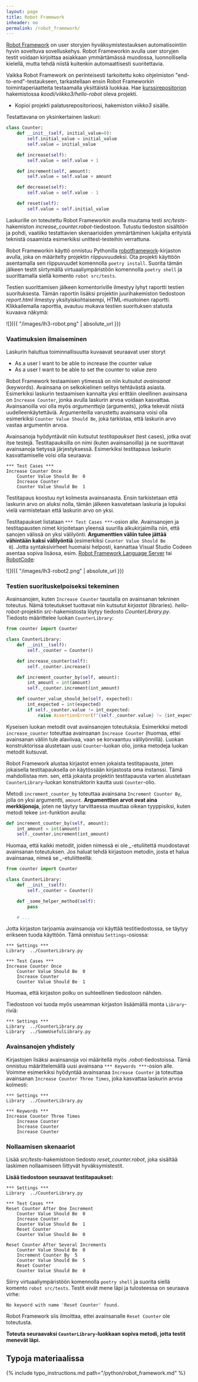 ```yaml
---
layout: page
title: Robot Framework
inheader: no
permalink: /robot_framework/
---
```


[Robot Framework](https://robotframework.org/) on user storyjen hyväksymistestauksen automatisointiin hyvin soveltuva sovelluskehys. Robot Frameworkin avulla user storyjen testit voidaan kirjoittaa asiakkaan ymmärtämässä muodossa, luonnollisella kielellä, mutta tehdä niistä kuitenkin automaattisesti suoritettavia.

Vaikka Robot Framework on perinteisesti tarkoitettu koko ohjelmiston "end-to-end"-testaukseen, tarkastellaan ensin Robot Frameworkin toimintaperiaatteita testaamalla yksittäistä luokkaa. Hae [kurssirepositorion](https://github.com/ohjelmistotuotanto-hy/tehtavat/tree/main/viikko3/hello-robot) hakemistossa _koodi/viikko3/hello-robot_ oleva projekti.

- Kopioi projekti palatusrepositorioosi, hakemiston _viikko3_ sisälle.

Testattavana on yksinkertainen laskuri:

```python
class Counter:
    def __init__(self, initial_value=0):
        self.initial_value = initial_value
        self.value = initial_value

    def increase(self):
        self.value = self.value + 1

    def increment(self, amount):
        self.value = self.value + amount

    def decrease(self):
        self.value = self.value - 1

    def reset(self):
        self.value = self.initial_value

```

Laskurille on toteutettu Robot Frameworkin avulla muutama testi _src/tests_-hakemiston <i>increase_counter.robot</i>-tiedostoon. Tutustu tiedoston sisältöön ja pohdi, vaatiiko testattavien skenaarioiden ymmärtäminen lukijalta erityistä teknistä osaamista esimerkiksi unittest-testeihin verrattuna.

Robot Frameworkin käyttö onnistuu Pythonilla [robotframework](https://pypi.org/project/robotframework/)-kirjaston avulla, joka on määritelty projektin riippuvuudeksi. Ota projekti käyttöön asentamalla sen riippuvuudet komennolla `poetry install`. Suorita tämän jälkeen testit siirtymällä virtuaaliympäristöön komennolla `poetry shell` ja suorittamalla siellä komento `robot src/tests`.

Testien suorittamisen jälkeen komentoriville ilmestyy lyhyt raportti testien suorituksesta. Tämän raportin lisäksi projektin juurihakemiston tiedostoon _report.html_ ilmestyy yksityiskohtaisempi, HTML-muotoinen raportti. Klikkailemalla raporttia, avautuu mukava testien suorituksen statusta kuvaava näkymä:

![]({{ "/images/lh3-robot.png" | absolute_url }})

### Vaatimuksien ilmaiseminen

Laskurin haluttua toiminnallisuutta kuvaavat seuraavat user storyt

- As a user I want to be able to increase the counter value
- As a user I want to be able to set the counter to value zero

Robot Framework testaamisen ytimessä on niin kutsutut _avainsanat_ (keywords). Avainsana on selkokielinen selitys tehtävästä asiasta. Esimerkiksi laskurin testaamisen kannalta yksi erittäin oleellinen avainsana on `Increase Counter`, jonka avulla laskurin arvoa voidaan kasvattaa. Avainsanoilla voi olla myös _argumentteja_ (arguments), jotka tekevät niistä uudelleenkäytettäviä. Argumenteilla varustettu avainsana voisi olla esimerkiksi `Counter Value Should Be`, joka tarkistaa, että laskurin arvo vastaa argumentin arvoa.

Avainsanoja hyödyntävät niin kutsutut _testitapaukset_ (test cases), jotka ovat itse testejä. Testitapauksilla on nimi (kuten avainsanoilla) ja ne suorittavat avainsanoja tietyssä järjestyksessä. Esimerkiksi testitapaus laskurin kasvattamiselle voisi olla seuraava:

```
*** Test Cases ***
Increase Counter Once
    Counter Value Should Be  0
    Increase Counter
    Counter Value Should Be  1
```

Testitapaus koostuu nyt kolmesta avainsanasta. Ensin tarkistetaan että laskurin arvo on aluksi nolla, tämän jälkeen kasvatetaan laskuria ja lopuksi vielä varmistetaan että laskurin arvo on yksi.

Testitapaukset listataan `*** Test Cases ***`-osion alle. Avainsanojen ja testitapausten nimet kirjoitetaan yleensä suurilla alkukirjaimilla niin, että sanojen välissä on yksi välilyönti. **Argumenttien väliin tulee jättää vähintään kaksi välilyöntiä** (esimerkiksi <code>Counter Value Should Be &nbsp;0</code>). Jotta syntaksivirheet huomaisi helposti, kannattaa Visual Studio Codeen asentaa sopiva lisäosa, esim. [Robot Framework Language Server](https://marketplace.visualstudio.com/items?itemName=robocorp.robotframework-lsp) tai [RobotCode](https://marketplace.visualstudio.com/items?itemName=d-biehl.robotcode):

![]({{ "/images/lh3-robot2.png" | absolute_url }})

### Testien suorituskelpoiseksi tekeminen

Avainsanojen, kuten `Increase Counter` taustalla on avainsanan tekninen toteutus. Nämä toteutukset tuottavat niin kutsutut _kirjastot_ (libraries). _hello-robot_-projektin _src_-hakemistosta löytyy tiedosto _CounterLibrary.py_. Tiedosto määrittelee luokan `CounterLibrary`:

```python
from counter import Counter

class CounterLibrary:
    def __init__(self):
        self._counter = Counter()

    def increase_counter(self):
        self._counter.increase()

    def increment_counter_by(self, amount):
        int_amount = int(amount)
        self._counter.increment(int_amount)

    def counter_value_should_be(self, expected):
        int_expected = int(expected)
        if self._counter.value != int_expected:
            raise AssertionError(f"{self._counter.value} != {int_expected}")
```

Kyseisen luokan metodit ovat avainsanojen toteutuksia. Esimerkiksi metodi `increase_counter` toteuttaa avainsanan `Increase Counter` (huomaa, ettei avainsanan väliin tule alaviivaa, vaan se korvaantuu välilyönnillä). Luokan konstruktorissa alustetaan uusi `Counter`-luokan olio, jonka metodeja luokan metodit kutsuvat.

Robot Framework alustaa kirjastot ennen jokaista testitapausta, joten jokaisella testitapauksella on käytössään kirjastosta oma instanssi. Tämä mahdollistaa mm. sen, että jokaista projektin testitapausta varten alustetaan `CounterLibrary`-luokan konstruktorin kautta uusi `Counter`-olio.

Metodi `increment_counter_by` toteuttaa avainsana `Increment Counter By`, jolla on yksi argumentti, `amount`. **Argumenttien arvot ovat aina merkkijonoja**, joten ne täytyy tarvittaessa muuttaa oikean tyyppisiksi, kuten metodi tekee `int`-funktion avulla:

```python
def increment_counter_by(self, amount):
    int_amount = int(amount)
    self._counter.increment(int_amount)
```

Huomaa, että kaikki metodit, joiden nimessä ei ole <i>\_</i>-etuliitettä muodostavat avainsanan toteutuksen. Jos haluat tehdä kirjastoon metodin, josta et halua avainsanaa, nimeä se <i>\_</i>-etuliitteellä:

```python
from counter import Counter

class CounterLibrary:
    def __init__(self):
        self._counter = Counter()

    def _some_helper_method(self):
        pass

    # ...
```

Jotta kirjaston tarjoamia avainsanoja voi käyttää testitiedostossa, se täytyy erikseen tuoda käyttöön. Tämä onnistuu `Settings`-osiossa:

```
*** Settings ***
Library  ../CounterLibrary.py

*** Test Cases ***
Increase Counter Once
    Counter Value Should Be  0
    Increase Counter
    Counter Value Should Be  1
```

Huomaa, että kirjaston polku on suhteellinen tiedostoon nähden.

Tiedostoon voi tuoda myös useamman kirjaston lisäämällä monta `Library`-riviä:

```
*** Settings ***
Library  ../CounterLibrary.py
Library  ../SomeUsefulLibrary.py
```

### Avainsanojen yhdistely

Kirjastojen lisäksi avainsanoja voi määritellä myös _.robot_-tiedostoissa. Tämä onnistuu määrittelemällä uusi avainsana `*** Keywords ***`-osion alle. Voimme esimerkiksi hyödyntää avainsanaa `Increase Counter` ja toteuttaa avainsanan `Increase Counter Three Times`, joka kasvattaa laskurin arvoa kolmesti:

```
*** Settings ***
Library  ../CounterLibrary.py

*** Keywords ***
Increase Counter Three Times
    Increase Counter
    Increase Counter
    Increase Counter
```


### Nollaamisen skenaariot

Lisää _src/tests_-hakemistoon tiedosto <i>reset_counter.robot</i>, joka sisältää laskimen nollaamiseen liittyvät hyväksymistestit.

**Lisää tiedostoon seuraavat testitapaukset:**

```
*** Settings ***
Library  ../CounterLibrary.py

*** Test Cases ***
Reset Counter After One Increment
    Counter Value Should Be  0
    Increase Counter
    Counter Value Should Be  1
    Reset Counter
    Counter Value Should Be  0

Reset Counter After Several Increments
    Counter Value Should Be  0
    Increment Counter By  5
    Counter Value Should Be  5
    Reset Counter
    Counter Value Should Be  0
```

Siirry virtuaaliympäristöön komennolla `poetry shell` ja suorita siellä komento `robot src/tests`. Testit eivät mene läpi ja tulosteessa on seuraava virhe:

```
No keyword with name 'Reset Counter' found.
```

Robot Framework siis ilmoittaa, ettei avainsanalle `Reset Counter` ole toteutusta.

**Toteuta seuraavaksi `CounterLibrary`-luokkaan sopiva metodi, jotta testit menevät läpi.**

## Typoja materiaalissa

{% include typo_instructions.md path="/python/robot_framework.md" %}
